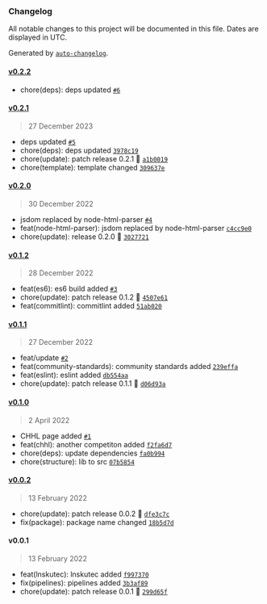 ### Changelog

All notable changes to this project will be documented in this file. Dates are displayed in UTC.

Generated by [`auto-changelog`](https://github.com/CookPete/auto-changelog).

#### [v0.2.2](https://github.com/Celtian/amateurhockeybot/compare/v0.2.1...v0.2.2)

- chore(deps): deps updated [`#6`](https://github.com/Celtian/amateurhockeybot/pull/6)

#### [v0.2.1](https://github.com/Celtian/amateurhockeybot/compare/v0.2.0...v0.2.1)

> 27 December 2023

- deps updated [`#5`](https://github.com/Celtian/amateurhockeybot/pull/5)
- chore(deps): deps updated [`3978c19`](https://github.com/Celtian/amateurhockeybot/commit/3978c196b2f73263e2af53ae0e52194b0ff06360)
- chore(update): patch release 0.2.1 🐛 [`a1b0019`](https://github.com/Celtian/amateurhockeybot/commit/a1b0019eb3297c0d5e60437f46563203e5a73907)
- chore(template): template changed [`309637e`](https://github.com/Celtian/amateurhockeybot/commit/309637ee7cd05a73eae0ce8726610bc5b04653c1)

#### [v0.2.0](https://github.com/Celtian/amateurhockeybot/compare/v0.1.2...v0.2.0)

> 30 December 2022

- jsdom replaced by node-html-parser [`#4`](https://github.com/Celtian/amateurhockeybot/pull/4)
- feat(node-html-parser): jsdom replaced by node-html-parser [`c4cc9e0`](https://github.com/Celtian/amateurhockeybot/commit/c4cc9e0064e0c22dc717cfb4ec86c526d874f290)
- chore(update): release 0.2.0 🚀 [`3027721`](https://github.com/Celtian/amateurhockeybot/commit/3027721a9cc1cab294f64dee275cc3ee2216bc4e)

#### [v0.1.2](https://github.com/Celtian/amateurhockeybot/compare/v0.1.1...v0.1.2)

> 28 December 2022

- feat(es6): es6 build added [`#3`](https://github.com/Celtian/amateurhockeybot/pull/3)
- chore(update): patch release 0.1.2 🐛 [`4507e61`](https://github.com/Celtian/amateurhockeybot/commit/4507e61efdde3945d6673e7945556191a6ba6c17)
- feat(commitlint): commitlint added [`51ab020`](https://github.com/Celtian/amateurhockeybot/commit/51ab02075dc4300bf91c4620400ef23a71b11782)

#### [v0.1.1](https://github.com/Celtian/amateurhockeybot/compare/v0.1.0...v0.1.1)

> 27 December 2022

- feat/update [`#2`](https://github.com/Celtian/amateurhockeybot/pull/2)
- feat(community-standards): community standards added [`239effa`](https://github.com/Celtian/amateurhockeybot/commit/239effa149d406b88a284a5b0f43244fd0532a67)
- feat(eslint): eslint added [`db554aa`](https://github.com/Celtian/amateurhockeybot/commit/db554aa8af37ef784f3c69404a0b0647e4f5eda5)
- chore(update): patch release 0.1.1 🐛 [`d06d93a`](https://github.com/Celtian/amateurhockeybot/commit/d06d93a192d678dca9fae7f34f2472c469f56429)

#### [v0.1.0](https://github.com/Celtian/amateurhockeybot/compare/v0.0.2...v0.1.0)

> 2 April 2022

- CHHL page added [`#1`](https://github.com/Celtian/amateurhockeybot/pull/1)
- feat(chhl): another competiton added [`f2fa6d7`](https://github.com/Celtian/amateurhockeybot/commit/f2fa6d7e966a996c40990f3ca4adce55202c0076)
- chore(deps): update dependencies [`fa0b994`](https://github.com/Celtian/amateurhockeybot/commit/fa0b99448489253fd8178da929d38cbf20917af4)
- chore(structure): lib to src [`07b5854`](https://github.com/Celtian/amateurhockeybot/commit/07b58548bdeed586fbd3256e5c4ae6da794e2f11)

#### [v0.0.2](https://github.com/Celtian/amateurhockeybot/compare/v0.0.1...v0.0.2)

> 13 February 2022

- chore(update): patch release 0.0.2 🐛 [`dfe3c7c`](https://github.com/Celtian/amateurhockeybot/commit/dfe3c7ca687252958cac08d5000e30ce6a496b49)
- fix(package): package name changed [`18b5d7d`](https://github.com/Celtian/amateurhockeybot/commit/18b5d7d7655f18ee77c8f079468747f957bcb613)

#### v0.0.1

> 13 February 2022

- feat(lnskutec): lnskutec added [`f997370`](https://github.com/Celtian/amateurhockeybot/commit/f9973701b41ed508a7a89ec630ad4bc0f66b34c6)
- fix(pipelines): pipelines added [`3b3af89`](https://github.com/Celtian/amateurhockeybot/commit/3b3af89fc8865f370d3f908a395ccb59454129c3)
- chore(update): patch release 0.0.1 🐛 [`299d65f`](https://github.com/Celtian/amateurhockeybot/commit/299d65f0f041f3edfbcfcfb5e0a1c90db019ba98)
